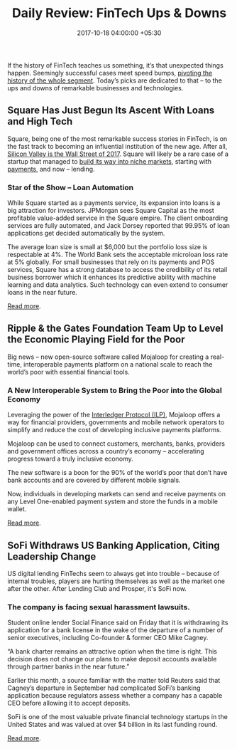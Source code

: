 ﻿---
title: 'Daily Review: FinTech Ups & Downs'
date: 2017-10-18 04:00:00 +05:30
categories:
- Fintech
- Insights
tags:
- Asia
- Europe
- insights
- Lending Club
- Prosper
- Ripple
- SoFi
- Square
- US
Person: MEDICI Team
category:
- Fintech
- Insights
Markets:
- Asia
- Europe
- insights
- Lending Club
- Prosper
- Ripple
- SoFi
- Square
- US
type: post
status: publish
layout: post
---

<h2></h2>
<p>If the history of FinTech teaches us something, it’s that unexpected things happen. Seemingly successful cases meet speed bumps, <a href="https://letstalkpayments.com/lending-club-saga-from-a-different-point-of-view-for-the-larger-good/">pivoting the history of the whole segment</a>. Today’s picks are dedicated to that – to the ups and downs of remarkable businesses and technologies.</p>
<h2>Square Has Just Begun Its Ascent With Loans and High Tech</h2>
<p>Square, being one of the most remarkable success stories in FinTech, is on the fast track to becoming an influential institution of the new age. After all, <a href="https://techcrunch.com/2017/10/08/dear-silicon-valley-americas-fallen-out-of-love-with-you/">Silicon Valley is the Wall Street of 2017</a>. Square will likely be a rare case of a startup that managed to <a href="https://letstalkpayments.com/secret-of-success-in-fintech-partner-merge-acquire/">build its way into niche markets</a>, starting with <a href="https://letstalkpayments.com/overview-of-the-payments-industry/">payments</a>, and now – lending.</p>
<h3>Star of the Show – Loan Automation</h3>
<p>While Square started as a payments service, its expansion into loans is a big attraction for investors. JPMorgan sees Square Capital as the most profitable value-added service in the Square empire. The client onboarding services are fully automated, and Jack Dorsey reported that 99.95% of loan applications get decided automatically by the system.</p>
<p>The average loan size is small at $6,000 but the portfolio loss size is respectable at 4%. The World Bank sets the acceptable microloan loss rate at 5% globally. For small businesses that rely on its payments and POS services, Square has a strong database to access the credibility of its retail business borrower which it enhances its predictive ability with machine learning and data analytics. Such technology can even extend to consumer loans in the near future.</p>
<p><a href="https://seekingalpha.com/article/4113481-square-just-begun-ascent-loans-high-tech">Read more</a>.</p>
<h2>Ripple &amp; the Gates Foundation Team Up to Level the Economic Playing Field for the Poor</h2>
<p>Big news – new open-source software called Mojaloop for creating a real-time, interoperable payments platform on a national scale to reach the world’s poor with essential financial tools.</p>
<h3>A New Interoperable System to Bring the Poor into the Global Economy</h3>
<p>Leveraging the power of the <a href="https://medium.com/@justmoon/the-subtle-tyranny-of-blockchain-91d98b8a3a65">Interledger Protocol (ILP)</a>, Mojaloop offers a way for financial providers, governments and mobile network operators to simplify and reduce the cost of developing inclusive payments platforms.</p>
<p>Mojaloop can be used to connect customers, merchants, banks, providers and government offices across a country’s economy – accelerating progress toward a truly inclusive economy.</p>
<p>The new software is a boon for the 90% of the world’s poor that don’t have bank accounts and are covered by different mobile signals.</p>
<p>Now, individuals in developing markets can send and receive payments on any Level One-enabled payment system and store the funds in a mobile wallet.</p>
<p><a href="https://ripple.com/insights/news/ripple-the-gates-foundation-team-up-to-level-the-economic-playing-field-for-the-poor/">Read more</a>.</p>
<h2>SoFi Withdraws US Banking Application, Citing Leadership Change</h2>
<p>US digital lending FinTechs seem to always get into trouble – because of internal troubles, players are hurting themselves as well as the market one after the other. After Lending Club and Prosper, it's SoFi now.</p>
<h3>The company is facing sexual harassment lawsuits.</h3>
<p>Student online lender Social Finance said on Friday that it is withdrawing its application for a bank license in the wake of the departure of a number of senior executives, including Co-founder &amp; former CEO Mike Cagney.</p>
<p>“A bank charter remains an attractive option when the time is right. This decision does not change our plans to make deposit accounts available through partner banks in the near future.”</p>
<p>Earlier this month, a source familiar with the matter told Reuters said that Cagney’s departure in September had complicated SoFi’s banking application because regulators assess whether a company has a capable CEO before allowing it to accept deposits.</p>
<p>SoFi is one of the most valuable private financial technology startups in the United States and was valued at over $4 billion in its last funding round.</p>
<p><a href="https://www.reuters.com/article/us-sofi-future/sofi-withdraws-u-s-banking-application-citing-leadership-change-idUSKBN1CI2XC">Read more</a>.</p>
<p></p>
